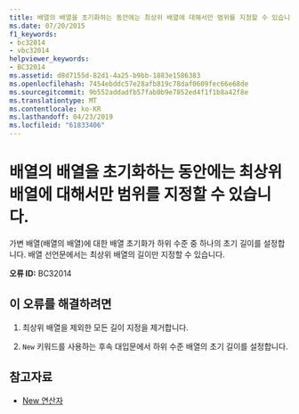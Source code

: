 ```yaml
---
title: 배열의 배열을 초기화하는 동안에는 최상위 배열에 대해서만 범위를 지정할 수 있습니다.
ms.date: 07/20/2015
f1_keywords:
- bc32014
- vbc32014
helpviewer_keywords:
- BC32014
ms.assetid: d8d7155d-82d1-4a25-b9bb-1883e1586383
ms.openlocfilehash: 7454ebddc57e28afb819c78daf0609fec66e68de
ms.sourcegitcommit: 9b552addadfb57fab0b9e7852ed4f1f1b8a42f8e
ms.translationtype: MT
ms.contentlocale: ko-KR
ms.lasthandoff: 04/23/2019
ms.locfileid: "61833406"
---
```

# <a name="bounds-can-be-specified-only-for-the-top-level-array-when-initializing-an-array-of-arrays"></a>배열의 배열을 초기화하는 동안에는 최상위 배열에 대해서만 범위를 지정할 수 있습니다.
가변 배열(배열의 배열)에 대한 배열 초기화가 하위 수준 중 하나의 초기 길이를 설정합니다. 배열 선언문에서는 최상위 배열의 길이만 지정할 수 있습니다.  
  
 **오류 ID:** BC32014  
  
## <a name="to-correct-this-error"></a>이 오류를 해결하려면  
  
1. 최상위 배열을 제외한 모든 길이 지정을 제거합니다.  
  
2. `New` 키워드를 사용하는 후속 대입문에서 하위 수준 배열의 초기 길이를 설정합니다.  
  
## <a name="see-also"></a>참고자료

- [New 연산자](../../visual-basic/language-reference/operators/new-operator.md)

